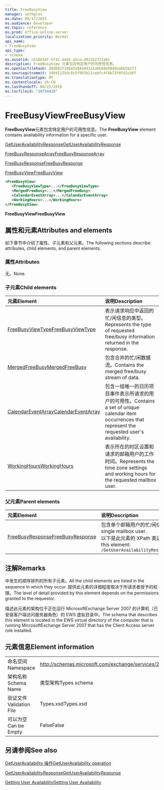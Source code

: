 ```yaml
---
title: FreeBusyView
manager: sethgros
ms.date: 09/17/2015
ms.audience: Developer
ms.topic: reference
ms.prod: office-online-server
localization_priority: Normal
api_name:
- FreeBusyView
api_type:
- schema
ms.assetid: cb18434f-5f41-4e05-a5ce-d921b2721a8c
description: FreeBusyView 元素包含特定用户的可用性信息。
ms.openlocfilehash: d0d603f18642a94e841a1a6bb8e8849aa6b5b273
ms.sourcegitcommit: 34041125dc8c5f993b21cebfc4f8b72f0fd2cb6f
ms.translationtype: MT
ms.contentlocale: zh-CN
ms.lasthandoff: 06/25/2018
ms.locfileid: "19754428"
---
```

# <a name="freebusyview"></a><span data-ttu-id="45e34-103">FreeBusyView</span><span class="sxs-lookup"><span data-stu-id="45e34-103">FreeBusyView</span></span>

<span data-ttu-id="45e34-104">**FreeBusyView**元素包含特定用户的可用性信息。</span><span class="sxs-lookup"><span data-stu-id="45e34-104">The **FreeBusyView** element contains availability information for a specific user.</span></span> 
  
[<span data-ttu-id="45e34-105">GetUserAvailabilityResponse</span><span class="sxs-lookup"><span data-stu-id="45e34-105">GetUserAvailabilityResponse</span></span>](getuseravailabilityresponse.md)
  
[<span data-ttu-id="45e34-106">FreeBusyResponseArray</span><span class="sxs-lookup"><span data-stu-id="45e34-106">FreeBusyResponseArray</span></span>](freebusyresponsearray.md)
  
[<span data-ttu-id="45e34-107">FreeBusyResponse</span><span class="sxs-lookup"><span data-stu-id="45e34-107">FreeBusyResponse</span></span>](freebusyresponse.md)
  
[<span data-ttu-id="45e34-108">FreeBusyView</span><span class="sxs-lookup"><span data-stu-id="45e34-108">FreeBusyView</span></span>](freebusyview.md)
  
```xml
<FreeBusyView>
   <FreeBusyViewType>...</FreeBusyViewType>
   <MergedFreeBusy>...</MergedFreeBusy>
   <CalendarEventArray>...</CalendarEventArray>
   <WorkingHours>...</WorkingHours>
</FreeBusyView>
```

 <span data-ttu-id="45e34-109">**FreeBusyView**</span><span class="sxs-lookup"><span data-stu-id="45e34-109">**FreeBusyView**</span></span>
## <a name="attributes-and-elements"></a><span data-ttu-id="45e34-110">属性和元素</span><span class="sxs-lookup"><span data-stu-id="45e34-110">Attributes and elements</span></span>

<span data-ttu-id="45e34-111">如下章节中介绍了属性、子元素和父元素。</span><span class="sxs-lookup"><span data-stu-id="45e34-111">The following sections describe attributes, child elements, and parent elements.</span></span>
  
### <a name="attributes"></a><span data-ttu-id="45e34-112">属性</span><span class="sxs-lookup"><span data-stu-id="45e34-112">Attributes</span></span>

<span data-ttu-id="45e34-113">无。</span><span class="sxs-lookup"><span data-stu-id="45e34-113">None.</span></span>
  
### <a name="child-elements"></a><span data-ttu-id="45e34-114">子元素</span><span class="sxs-lookup"><span data-stu-id="45e34-114">Child elements</span></span>

|<span data-ttu-id="45e34-115">**元素**</span><span class="sxs-lookup"><span data-stu-id="45e34-115">**Element**</span></span>|<span data-ttu-id="45e34-116">**说明**</span><span class="sxs-lookup"><span data-stu-id="45e34-116">**Description**</span></span>|
|:-----|:-----|
|[<span data-ttu-id="45e34-117">FreeBusyViewType</span><span class="sxs-lookup"><span data-stu-id="45e34-117">FreeBusyViewType</span></span>](freebusyviewtype.md) <br/> |<span data-ttu-id="45e34-118">表示请求响应中返回的忙/闲信息的类型。</span><span class="sxs-lookup"><span data-stu-id="45e34-118">Represents the type of requested free/busy information returned in the response.</span></span>  <br/> |
|[<span data-ttu-id="45e34-119">MergedFreeBusy</span><span class="sxs-lookup"><span data-stu-id="45e34-119">MergedFreeBusy</span></span>](mergedfreebusy.md) <br/> |<span data-ttu-id="45e34-120">包含合并的忙/闲数据流。</span><span class="sxs-lookup"><span data-stu-id="45e34-120">Contains the merged free/busy stream of data.</span></span>  <br/> |
|[<span data-ttu-id="45e34-121">CalendarEventArray</span><span class="sxs-lookup"><span data-stu-id="45e34-121">CalendarEventArray</span></span>](calendareventarray.md) <br/> |<span data-ttu-id="45e34-122">包含一组唯一的日历项目事件表示所请求的用户的可用性。</span><span class="sxs-lookup"><span data-stu-id="45e34-122">Contains a set of unique calendar item occurrences that represent the requested user's availability.</span></span>  <br/> |
|[<span data-ttu-id="45e34-123">WorkingHours</span><span class="sxs-lookup"><span data-stu-id="45e34-123">WorkingHours</span></span>](workinghours-ex15websvcsotherref.md) <br/> |<span data-ttu-id="45e34-124">表示所在的时区设置和请求的邮箱用户的工作时间。</span><span class="sxs-lookup"><span data-stu-id="45e34-124">Represents the time zone settings and working hours for the requested mailbox user.</span></span>  <br/> |
   
### <a name="parent-elements"></a><span data-ttu-id="45e34-125">父元素</span><span class="sxs-lookup"><span data-stu-id="45e34-125">Parent elements</span></span>

|<span data-ttu-id="45e34-126">**元素**</span><span class="sxs-lookup"><span data-stu-id="45e34-126">**Element**</span></span>|<span data-ttu-id="45e34-127">**说明**</span><span class="sxs-lookup"><span data-stu-id="45e34-127">**Description**</span></span>|
|:-----|:-----|
|[<span data-ttu-id="45e34-128">FreeBusyResponse</span><span class="sxs-lookup"><span data-stu-id="45e34-128">FreeBusyResponse</span></span>](freebusyresponse.md) <br/> |<span data-ttu-id="45e34-129">包含单个邮箱用户的忙/闲信息。</span><span class="sxs-lookup"><span data-stu-id="45e34-129">Contains the free/busy information for a single mailbox user.</span></span>  <br/> <span data-ttu-id="45e34-130">以下是此元素的 XPath 表达式：</span><span class="sxs-lookup"><span data-stu-id="45e34-130">The following is the XPath expression to this element:</span></span>  <br/>  `/GetUserAvailabilityResponse/FreeBusyResponseArray/FreeBusyResponse` <br/> |
   
## <a name="remarks"></a><span data-ttu-id="45e34-131">注解</span><span class="sxs-lookup"><span data-stu-id="45e34-131">Remarks</span></span>

<span data-ttu-id="45e34-132">中发生的顺序排列的所有子元素。</span><span class="sxs-lookup"><span data-stu-id="45e34-132">All the child elements are listed in the sequence in which they occur.</span></span> <span data-ttu-id="45e34-133">提供此元素的详细程度取决于所请求者授予的权限。</span><span class="sxs-lookup"><span data-stu-id="45e34-133">The level of detail provided by this element depends on the permissions granted to the requestor.</span></span>
  
<span data-ttu-id="45e34-134">描述此元素的架构位于正在运行 MicrosoftExchange Server 2007 的计算机（已安装客户端访问服务器角色）的 EWS 虚拟目录中。</span><span class="sxs-lookup"><span data-stu-id="45e34-134">The schema that describes this element is located in the EWS virtual directory of the computer that is running MicrosoftExchange Server 2007 that has the Client Access server role installed.</span></span>
  
## <a name="element-information"></a><span data-ttu-id="45e34-135">元素信息</span><span class="sxs-lookup"><span data-stu-id="45e34-135">Element information</span></span>

|||
|:-----|:-----|
|<span data-ttu-id="45e34-136">命名空间</span><span class="sxs-lookup"><span data-stu-id="45e34-136">Namespace</span></span>  <br/> |http://schemas.microsoft.com/exchange/services/2006/types  <br/> |
|<span data-ttu-id="45e34-137">架构名称</span><span class="sxs-lookup"><span data-stu-id="45e34-137">Schema Name</span></span>  <br/> |<span data-ttu-id="45e34-138">类型架构</span><span class="sxs-lookup"><span data-stu-id="45e34-138">Types schema</span></span>  <br/> |
|<span data-ttu-id="45e34-139">验证文件</span><span class="sxs-lookup"><span data-stu-id="45e34-139">Validation File</span></span>  <br/> |<span data-ttu-id="45e34-140">Types.xsd</span><span class="sxs-lookup"><span data-stu-id="45e34-140">Types.xsd</span></span>  <br/> |
|<span data-ttu-id="45e34-141">可以为空</span><span class="sxs-lookup"><span data-stu-id="45e34-141">Can be Empty</span></span>  <br/> |<span data-ttu-id="45e34-142">False</span><span class="sxs-lookup"><span data-stu-id="45e34-142">False</span></span>  <br/> |
   
## <a name="see-also"></a><span data-ttu-id="45e34-143">另请参阅</span><span class="sxs-lookup"><span data-stu-id="45e34-143">See also</span></span>



[<span data-ttu-id="45e34-144">GetUserAvailability 操作</span><span class="sxs-lookup"><span data-stu-id="45e34-144">GetUserAvailability operation</span></span>](getuseravailability-operation.md)
  
[<span data-ttu-id="45e34-145">GetUserAvailabilityResponse</span><span class="sxs-lookup"><span data-stu-id="45e34-145">GetUserAvailabilityResponse</span></span>](getuseravailabilityresponse.md)


[<span data-ttu-id="45e34-146">Getting User Availability</span><span class="sxs-lookup"><span data-stu-id="45e34-146">Getting User Availability</span></span>](http://msdn.microsoft.com/library/d4133fcb-9b0f-4e6b-aadf-a389da83516a%28Office.15%29.aspx)

